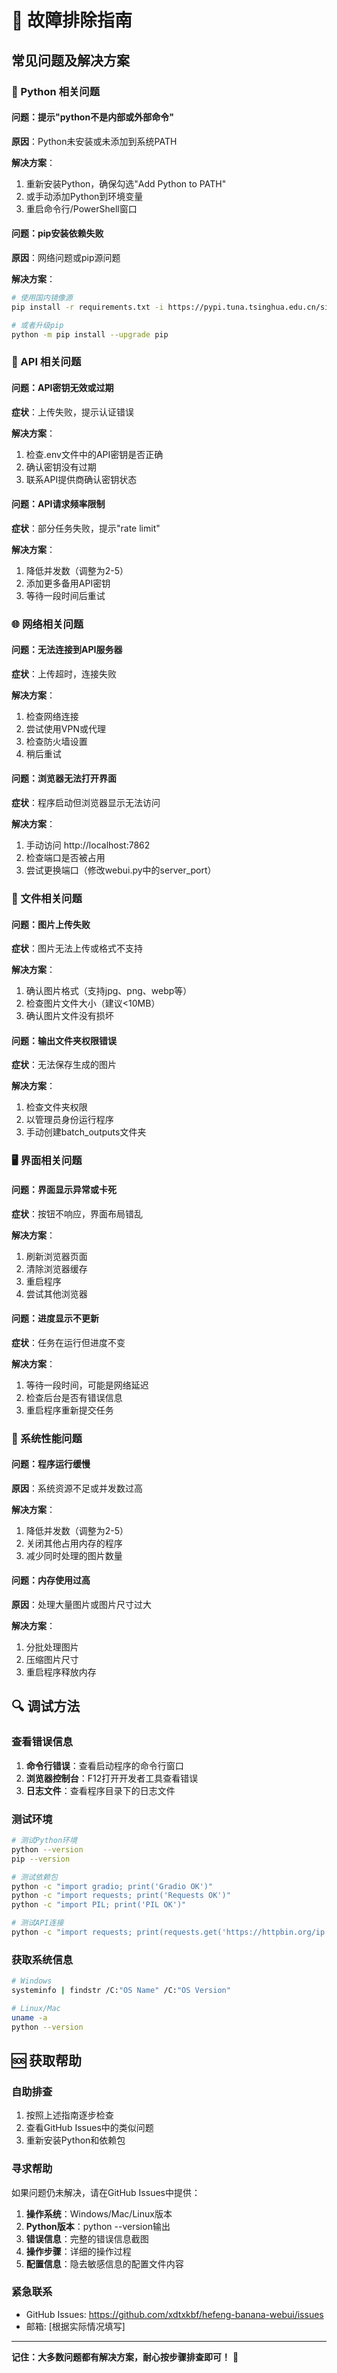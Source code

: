 # 🔧 故障排除指南

## 常见问题及解决方案

### 🐍 Python 相关问题

#### 问题：提示"python不是内部或外部命令"
**原因**：Python未安装或未添加到系统PATH

**解决方案**：
1. 重新安装Python，确保勾选"Add Python to PATH"
2. 或手动添加Python到环境变量
3. 重启命令行/PowerShell窗口

#### 问题：pip安装依赖失败
**原因**：网络问题或pip源问题

**解决方案**：
```bash
# 使用国内镜像源
pip install -r requirements.txt -i https://pypi.tuna.tsinghua.edu.cn/simple/

# 或者升级pip
python -m pip install --upgrade pip
```

### 🔑 API 相关问题

#### 问题：API密钥无效或过期
**症状**：上传失败，提示认证错误

**解决方案**：
1. 检查.env文件中的API密钥是否正确
2. 确认密钥没有过期
3. 联系API提供商确认密钥状态

#### 问题：API请求频率限制
**症状**：部分任务失败，提示"rate limit"

**解决方案**：
1. 降低并发数（调整为2-5）
2. 添加更多备用API密钥
3. 等待一段时间后重试

### 🌐 网络相关问题

#### 问题：无法连接到API服务器
**症状**：上传超时，连接失败

**解决方案**：
1. 检查网络连接
2. 尝试使用VPN或代理
3. 检查防火墙设置
4. 稍后重试

#### 问题：浏览器无法打开界面
**症状**：程序启动但浏览器显示无法访问

**解决方案**：
1. 手动访问 http://localhost:7862
2. 检查端口是否被占用
3. 尝试更换端口（修改webui.py中的server_port）

### 💾 文件相关问题

#### 问题：图片上传失败
**症状**：图片无法上传或格式不支持

**解决方案**：
1. 确认图片格式（支持jpg、png、webp等）
2. 检查图片文件大小（建议<10MB）
3. 确认图片文件没有损坏

#### 问题：输出文件夹权限错误
**症状**：无法保存生成的图片

**解决方案**：
1. 检查文件夹权限
2. 以管理员身份运行程序
3. 手动创建batch_outputs文件夹

### 🖥️ 界面相关问题

#### 问题：界面显示异常或卡死
**症状**：按钮不响应，界面布局错乱

**解决方案**：
1. 刷新浏览器页面
2. 清除浏览器缓存
3. 重启程序
4. 尝试其他浏览器

#### 问题：进度显示不更新
**症状**：任务在运行但进度不变

**解决方案**：
1. 等待一段时间，可能是网络延迟
2. 检查后台是否有错误信息
3. 重启程序重新提交任务

### 🔧 系统性能问题

#### 问题：程序运行缓慢
**原因**：系统资源不足或并发数过高

**解决方案**：
1. 降低并发数（调整为2-5）
2. 关闭其他占用内存的程序
3. 减少同时处理的图片数量

#### 问题：内存使用过高
**原因**：处理大量图片或图片尺寸过大

**解决方案**：
1. 分批处理图片
2. 压缩图片尺寸
3. 重启程序释放内存

## 🔍 调试方法

### 查看错误信息
1. **命令行错误**：查看启动程序的命令行窗口
2. **浏览器控制台**：F12打开开发者工具查看错误
3. **日志文件**：查看程序目录下的日志文件

### 测试环境
```bash
# 测试Python环境
python --version
pip --version

# 测试依赖包
python -c "import gradio; print('Gradio OK')"
python -c "import requests; print('Requests OK')"
python -c "import PIL; print('PIL OK')"

# 测试API连接
python -c "import requests; print(requests.get('https://httpbin.org/ip').status_code)"
```

### 获取系统信息
```bash
# Windows
systeminfo | findstr /C:"OS Name" /C:"OS Version"

# Linux/Mac
uname -a
python --version
```

## 🆘 获取帮助

### 自助排查
1. 按照上述指南逐步检查
2. 查看GitHub Issues中的类似问题
3. 重新安装Python和依赖包

### 寻求帮助
如果问题仍未解决，请在GitHub Issues中提供：
1. **操作系统**：Windows/Mac/Linux版本
2. **Python版本**：python --version输出
3. **错误信息**：完整的错误信息截图
4. **操作步骤**：详细的操作过程
5. **配置信息**：隐去敏感信息的配置文件内容

### 紧急联系
- GitHub Issues: https://github.com/xdtxkbf/hefeng-banana-webui/issues
- 邮箱: [根据实际情况填写]

---

**记住：大多数问题都有解决方案，耐心按步骤排查即可！** 🌟